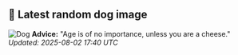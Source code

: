 ## 🐶 Latest random dog image
![Dog](https://images.dog.ceo/breeds/mastiff-bull/n02108422_1549.jpg)
**Advice:** "Age is of no importance, unless you are a cheese."
*Updated: 2025-08-02 17:40 UTC*
